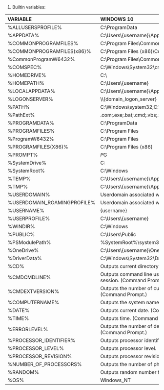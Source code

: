 1. Builtin variables:

| VARIABLE                    | WINDOWS 10                                                                            |
| :-------------------------- | :------------------------------------------------------------------------------------ |
| %ALLUSERSPROFILE%           | C:\ProgramData                                                                        |
| %APPDATA%                   | C:\Users\\{username}\AppData\Roaming                                                  |
| %COMMONPROGRAMFILES%        | C:\Program Files\Common Files                                                         |
| %COMMONPROGRAMFILES(x86)%   | C:\Program Files (x86)\Common Files                                                   |
| %CommonProgramW6432%        | C:\Program Files\Common Files                                                         |
| %COMSPEC%                   | C:\Windows\System32\cmd.exe                                                           |
| %HOMEDRIVE%                 | C:\                                                                                   |
| %HOMEPATH%                  | C:\Users\\{username}                                                                  |
| %LOCALAPPDATA%              | C:\Users\\{username}\AppData\Local                                                    |
| %LOGONSERVER%               | \\\\{domain_logon_server}                                                             |
| %PATH%                      | C:\Windows\system32;C:\Windows;C:\Windows\System32\Wbem                               |
| %PathExt%                   | .com;.exe;.bat;.cmd;.vbs;.vbe;.js;.jse;.wsf;.wsh;.msc                                 |
| %PROGRAMDATA%               | C:\ProgramData                                                                        |
| %PROGRAMFILES%              | C:\Program Files                                                                      |
| %ProgramW6432%              | C:\Program Files                                                                      |
| %PROGRAMFILES(X86)%         | C:\Program Files (x86)                                                                |
| %PROMPT%                    | $P$G                                                                                  |
| %SystemDrive%               | C:                                                                                    |
| %SystemRoot%                | C:\Windows                                                                            |
| %TEMP%                      | C:\Users\\{username}\AppData\Local\Temp                                               |
| %TMP%                       | C:\Users\\{username}\AppData\Local\Temp                                               |
| %USERDOMAIN%                | Userdomain associated with current user.                                              |
| %USERDOMAIN_ROAMINGPROFILE% | Userdomain associated with roaming profile.                                           |
| %USERNAME%                  | {username}                                                                            |
| %USERPROFILE%               | C:\Users\\{username}                                                                  |
| %WINDIR%                    | C:\Windows                                                                            |
| %PUBLIC%                    | C:\Users\Public                                                                       |
| %PSModulePath%              | %SystemRoot%\system32\WindowsPowerShell\v1.0\Modules\                                 |
| %OneDrive%                  | C:\Users\\{username}\OneDrive                                                         |
| %DriverData%                | C:\Windows\System32\Drivers\DriverData                                                |
| %CD%                        | Outputs current directory path. (Command Prompt.)                                     |
| %CMDCMDLINE%                | Outputs command line used to launch current Command Prompt session. (Command Prompt.) |
| %CMDEXTVERSION%             | Outputs the number of current command processor extensions. (Command Prompt.)         |
| %COMPUTERNAME%              | Outputs the system name.                                                              |
| %DATE%                      | Outputs current date. (Command Prompt.)                                               |
| %TIME%                      | Outputs time. (Command Prompt.)                                                       |
| %ERRORLEVEL%                | Outputs the number of defining exit status of previous command. (Command Prompt.)     |
| %PROCESSOR_IDENTIFIER%      | Outputs processor identifier.                                                         |
| %PROCESSOR_LEVEL%           | Outputs processor level.                                                              |
| %PROCESSOR_REVISION%        | Outputs processor revision.                                                           |
| %NUMBER_OF_PROCESSORS%      | Outputs the number of physical and virtual cores.                                     |
| %RANDOM%                    | Outputs random number from 0 through 32767.                                           |
| %OS%                        | Windows_NT                                                                            |
